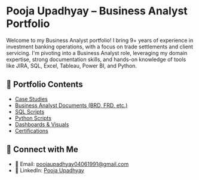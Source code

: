 # Pooja Upadhyay – Business Analyst Portfolio

Welcome to my Business Analyst portfolio! I bring 9+ years of experience in investment banking operations, with a focus on trade settlements and client servicing. I'm pivoting into a Business Analyst role, leveraging my domain expertise, strong documentation skills, and hands-on knowledge of tools like JIRA, SQL, Excel, Tableau, Power BI, and Python.

## 📂 Portfolio Contents

- [Case Studies](Pooja-BA-Portfolio/Case_Studies)
- [Business Analyst Documents (BRD, FRD, etc.)](./Documents/)
- [SQL Scripts](Pooja-BA-Portfolio/SQL_Projects)
- [Python Scripts](Pooja-BA-Portfolio/Python_Scripts)
- [Dashboards & Visuals](./Dashboards/)
- [Certifications](./Certifications/)


## 🔗 Connect with Me

- 📧 Email: poojaupadhyay04061991@gmail.com
- 🔗 LinkedIn: [Pooja Upadhyay](https://linkedin.com/in/pooja-upadhyay-a781a0109)
